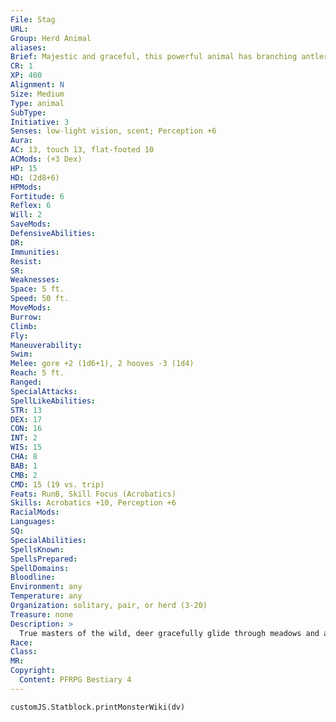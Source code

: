```yaml
---
File: Stag
URL: 
Group: Herd Animal
aliases: 
Brief: Majestic and graceful, this powerful animal has branching antlers atop it head.
CR: 1
XP: 400
Alignment: N
Size: Medium
Type: animal
SubType: 
Initiative: 3
Senses: low-light vision, scent; Perception +6
Aura: 
AC: 13, touch 13, flat-footed 10
ACMods: (+3 Dex)
HP: 15
HD: (2d8+6)
HPMods: 
Fortitude: 6
Reflex: 6
Will: 2
SaveMods: 
DefensiveAbilities: 
DR: 
Immunities: 
Resist: 
SR: 
Weaknesses: 
Space: 5 ft.
Speed: 50 ft.
MoveMods: 
Burrow: 
Climb: 
Fly: 
Maneuverability: 
Swim: 
Melee: gore +2 (1d6+1), 2 hooves -3 (1d4)
Reach: 5 ft.
Ranged: 
SpecialAttacks: 
SpellLikeAbilities: 
STR: 13
DEX: 17
CON: 16
INT: 2
WIS: 15
CHA: 8
BAB: 1
CMB: 2
CMD: 15 (19 vs. trip)
Feats: RunB, Skill Focus (Acrobatics)
Skills: Acrobatics +10, Perception +6
RacialMods: 
Languages: 
SQ: 
SpecialAbilities: 
SpellsKnown: 
SpellsPrepared: 
SpellDomains: 
Bloodline: 
Environment: any
Temperature: any
Organization: solitary, pair, or herd (3-20)
Treasure: none
Description: >
  True masters of the wild, deer gracefully glide through meadows and among the thickets of the deepest forests. Found in all climates and most terrains, deer form tightly knit herds for protection. These creatures fall victim to predators, and many humanoids hunt the animals for food and hides. They're not picky eaters, and consume all manner of plant material. In areas where humanoids live, deer can become pests as they graze in fields and destroy gardens in search of food. The stat block shown above represents a male deer (a stag). Unlike caribou and other similar animals, female deer only rarely grow antlers, thus they lack gore attacks. Stags are approximately 6 feet long from nose to tail and weigh up to 350 pounds.  Stag Companions Starting Statistics: Size Small; Attack gore (1d4); Ability Scores Str 10, Dex 19, Con 14, Int 2, Wis 15, Cha 8; SQ low-light vision, scent.  4th-Level Advancement: Size Medium; Attack gore (1d6), 2 hooves (1d4); Ability Scores Str +2, Dex -2, Con +2.
Race: 
Class: 
MR: 
Copyright:
  Content: PFRPG Bestiary 4
---
```

```dataviewjs
customJS.Statblock.printMonsterWiki(dv)
```
